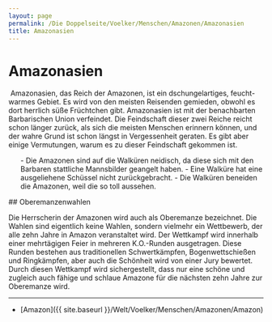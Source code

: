 ```yaml
---
layout: page
permalink: /Die Doppelseite/Voelker/Menschen/Amazonen/Amazonasien
title: Amazonasien
---
```


# Amazonasien

<img alt="" src="{{ site.baseurl }}/assets/pics/weltenbuch/gallery/wappen/nrm/amazonasien.jpg" />
Amazonasien, das Reich der Amazonen, ist ein dschungelartiges, feucht-warmes Gebiet. Es wird von den meisten Reisenden gemieden, obwohl es dort herrlich süße Früchtchen gibt. Amazonasien ist mit der benachbarten Barbarischen Union verfeindet. Die Feindschaft dieser zwei Reiche reicht schon länger zurück, als sich die meisten Menschen erinnern können, und der wahre Grund ist schon längst in Vergessenheit geraten. Es gibt aber einige Vermutungen, warum es zu dieser Feindschaft gekommen ist.

<ol>
- Die Amazonen sind auf die Walküren neidisch, da diese sich mit den Barbaren stattliche Mannsbilder geangelt haben.
- Eine Walküre hat eine ausgeliehene Schüssel nicht zurückgebracht.
- Die Walküren beneiden die Amazonen, weil die so toll aussehen.
</ol>
## Oberemanzenwahlen

Die Herrscherin der Amazonen wird auch als Oberemanze bezeichnet. Die Wahlen sind eigentlich keine Wahlen, sondern vielmehr ein Wettbewerb, der alle zehn Jahre in Amazon veranstaltet wird. Der Wettkampf wird innerhalb einer mehrtägigen Feier in mehreren K.O.-Runden ausgetragen. Diese Runden bestehen aus traditionellen Schwertkämpfen, Bogenwettschießen und Ringkämpfen, aber auch die Schönheit wird von einer Jury bewertet. Durch diesen Wettkampf wird sichergestellt, dass nur eine schöne und zugleich auch fähige und schlaue Amazone für die nächsten zehn Jahre zur Oberemanze wird.


***
- [Amazon]({{ site.baseurl }}/Welt/Voelker/Menschen/Amazonen/Amazon)

